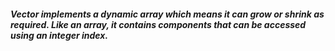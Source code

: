 <h5>Vector implements a dynamic array which means it can grow or shrink as required. Like an array, it contains components that can be accessed using an integer index.
